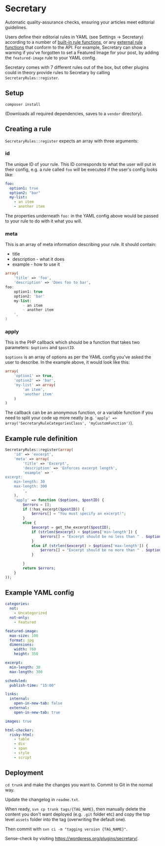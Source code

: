 # Secretary

Automatic quality-assurance checks, ensuring your articles meet editorial guidelines.

Users define their editorial rules in YAML (see Settings -> Secretary) according to a number of [built-in rule functions](https://github.com/ChrisBAshton/secretary/tree/master/rules), or any [external rule functions](https://github.com/ChrisBAshton/secretary-rule-gallery-at-top) that conform to the API. For example, Secretary can show a warning if you've forgotten to set a Featured Image for your post, by adding the `featured-image` rule to your YAML config.

Secretary comes with 7 different rules out of the box, but other plugins could in theory provide rules to Secretary by calling `SecretaryRules::register`.

## Setup

`composer install`

(Downloads all required dependencies, saves to a `vendor` directory).

## Creating a rule

`SecretaryRules::register` expects an array with three arguments:

### id

The unique ID of your rule. This ID corresponds to what the user will put in their config, e.g. a rule called `foo` will be executed if the user's config looks like:

```yaml
foo:
  option1: true
  option2: "bar"
  my-list:
    - an item
    - another item
```

The properties underneath `foo:` in the YAML config above would be passed to your rule to do with it what you will.

### meta

This is an array of meta information describing your rule. It should contain:

- title
- description - what it does
- example - how to use it

```php
array(
    'title' => 'foo',
    'description' => 'Does foo to bar',
foo:
    option1: true
    option2: 'bar'
    my-list:
        - an item
        - another item
    ',
)
```

### apply

This is the PHP callback which should be a function that takes two parameters: `$options` and `$postID`.

`$options` is an array of options as per the YAML config you've asked the user to describe. In the example above, it would look like this:

```php
array(
    'option1' => true,
    'option2' => 'bar',
    'my-list' => array(
        'an item',
        'another item'
    )
)
```

The callback can be an anonymous function, or a variable function if you need to split your code up more neatly (e.g. `'apply' => array('SecretaryRuleCategoriesClass', 'myCustomFunction')`).

## Example rule definition

```php
SecretaryRules::register(array(
    'id' => 'excerpt',
    'meta' => array(
        'title' => 'Excerpt',
        'description' => 'Enforces excerpt length',
        'example' => '
excerpt:
    min-length: 30
    max-length: 300
        ',
    ),
    'apply' => function ($options, $postID) {
        $errors = [];
        if (!has_excerpt($postID)) {
            $errors[] = "You must specify an excerpt!";
        }
        else {
            $excerpt = get_the_excerpt($postID);
            if (strlen($excerpt) < $options['min-length']) {
                $errors[] = "Excerpt should be no less than " . $options['min-length']. " characters in length. " . strlen($excerpt) . " characters detected.";
            }
            else if (strlen($excerpt) > $options['max-length']) {
                $errors[] = "Excerpt should be no more than " . $options['max-length']. " characters in length. " . strlen($excerpt) . " characters detected.";
            }

        }
        return $errors;
    }
));
```

## Example YAML config

```yaml
categories:
  not:
    - Uncategorized
  not-only:
    - Featured

featured-image:
  max-size: 100
  format: jpg
  dimensions:
    width: 760
    height: 350

excerpt:
  min-length: 30
  max-length: 300

scheduled:
  publish-time: "15:00"

links:
  internal:
    open-in-new-tab: false
  external:
    open-in-new-tab: true

images: true

html-checker:
  risky-html:
    - table
    - div
    - span
    - style
    - script
```

## Deployment

`cd trunk` and make the changes you want to. Commit to Git in the normal way.

Update the changelog in `readme.txt`.

When ready, `svn cp trunk tags/{TAG_NAME}`, then manually delete the content you don't want deployed (e.g. `.git` folder etc) and copy the top level `assets` folder into the tag (overwriting the default one).

Then commit with `svn ci -m "tagging version {TAG_NAME}"`.

Sense-check by visiting https://wordpress.org/plugins/secretary/.
